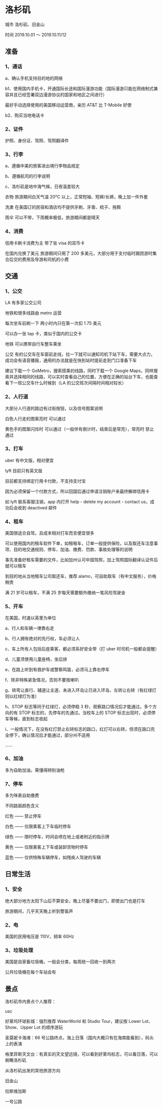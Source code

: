 # 洛杉矶

城市 洛杉矶、旧金山

时间 2019.10.01 ～ 2019.10.11/12

## 准备

### 1、通话

a、确认手机支持目的地的网络

b1、使用国内手机卡，开通国际长途和国际漫游功能（国际漫游只能在网络制式兼容并且已经签署双边漫游协议的国家和地区之间进行）

最好手动选择使用的美国移动运营商，亲历 AT&T 比 T-Mobile 好使

b2、购买当地电话卡

### 2、证件

护照、身份证、驾照、驾照翻译件

### 3、行李

a、遵循中美的旅客进出境行李物品规定

b、遵循航司的行李说明

c、洛杉矶是地中海气候，日夜温差较大

衣物 旅游期间白天气温 20℃ 以上，正常短袖、短裤/长裤，晚上加一件外套

洗漱 在美国订的民宿和酒店均不提供牙刷、牙膏、梳子、拖鞋

雨伞 可以不带，下雨概率极低，旅游期间都是晴天

### 4、消费

信用卡刷卡消费为主 带了张 visa 的双币卡

在国内兑换了美元 旅游期间只用了 200 多美元，大部分用于支付临时跟团游时集合后交的费用及导游和司机的小费

## 交通

### 1、公交

LA 有多家公交公司

地铁和很多线路由 metro 运营

每次坐车前刷一下 两小时内只在第一次扣 1.75 美元

可以办一张 tap 卡，类似于国内的公交卡

地铁 可以携带自行车整车乘坐

公交 有的公交车在车窗前走线，拉一下就可以通知司机下站下车，需要大点力，成功会有语音播报，通用的办法就是在快到站时提前走到门口准备下车

建议下载一个 GoMetro，搜索搭乘的线路，同时下载一个 Google Maps，同样搜索并选择相同的线路，可以实时查看自己的位置，方便在正确的站台下车，也能查看下一班公交车什么时候到（LA 的公交班次间隔时间相对较长）

### 2、人行道

大部分人行道的路边有过街按钮，以及信号图案说明

白色人行走的图案亮时 可以通过

黄色手的图案闪烁时 可以通过（一般伴有倒计时，结束后是常亮），常亮时 禁止通过

### 3、打车

uber 有中文版，相对便宜

lyft 目前只有英文版

目前都支持绑定行用卡付款，不支持支付宝

因为必须保留一个付款方式，所以回国后通过申请注销账户来最终解绑信用卡

如 lyft 联系客服注销，app 内打开 help - delete my account - contact us，成功后会收到 deactived 邮件

### 4、租车

美国很适合自驾，且成本相对打车而言便宜很多

可以使用国内的租车软件下单，如租租车，订单一般提供保险，以及取还车注意事项、目的地交通规则、停车、加油、缴费、罚款、事故处理等的说明

事先准备好租车需要的文件，比如加州认可中国驾照，加上驾照国际翻译认证件后就可以租车

到目的地从当地租车公司取还车，推荐 alamo，可自助取车（有中文服务），价格稍贵

满 21 岁可以租车，不满 25 岁每天需要额外缴纳一笔风险驾驶金

### 5、开车

在美国，时速以英里为单位

a、行人和车辆一律靠右走

b、行人拥有绝对的先行权，车必须让人

c、车上所有人包括后座乘客，都必须系好安全带（打 uber 时司机一般都会提醒）

d、儿童须使用儿童座椅，坐后排

e、在路上听到有救护车或警察鸣笛，必须马上靠右停车

f、除非特殊紧急情况，否则不要按喇叭

g、转弯让直行、辅道让主道、未进入环岛让已进入环岛、左转让右转（有红绿灯则以红绿灯为准）

h、STOP 标志等同于红绿灯，必须停稳 3 秒，观察路口情况后才能通过。多个方向的有 STOP 标志的，先停车的先通过。当校车上的 STOP 标志出现时，必须停车等候，直到标志收起

i、一般情况下，在没有红灯禁止右转标志的路口，红灯可以右转，但须在路口完全停下，确认情况后才能通过，部分州不适用

......

### 6、加油

多为自助加油，需懂得辨别油枪

### 7、停车

多为咪表自助缴费

不同路肩颜色含义

红色 —— 禁止停车

白色 —— 仅限乘客上下车临时停车

绿色 —— 限时停车，时间会喷在地上或者附近的指示牌

黄色 —— 仅限乘客上下车或装卸货物时停车

蓝色 —— 仅供特殊车辆停车，如残疾人驾驶的车辆

## 日常生活

### 1、安全

绝大部分地方太阳下山后不算安全，晚上尽量不要出门，即使出门也是打车

旅游期间，几乎天天晚上听到警笛声

### 2、电

美国的民用电压是 110V，频率 60Hz

### 3、垃圾处理

美国是自家备垃圾桶，一般会分类，每周统一回收一到两次

公共垃圾桶在每个车站会有

## 景点

洛杉矶市内景点个人推荐：

usc

好莱坞环球影城：强烈推荐 WaterWorld 和 Studio Tour，建议按 Lower Lot、Show、Upper Lot 的顺序游玩

圣莫妮卡海滩：66 号公路终点，海上日落（国内大概只有在海南能看到），码头上的表演

格里菲斯天文台：有真实的天文望远镜，可以看到好莱坞标志，可以看日落，可以俯瞰洛杉矶

从洛杉矶出发的其他旅游方向

旧金山

拉斯维加斯

一号公路
